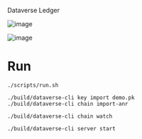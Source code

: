 Dataverse Ledger

![image](https://github.com/Dataverse-Ledger/Dataverse-Ledger/assets/68425016/b4534a15-9602-4b02-b407-d5c35f935c8e)

![image](https://github.com/Dataverse-Ledger/Dataverse-Ledger/assets/97180942/3abd5ccc-2870-4364-b38e-63f5cff40326)


# Run 

```./scripts/run.sh```
```
./build/dataverse-cli key import demo.pk
./build/dataverse-cli chain import-anr
```

```./build/dataverse-cli chain watch```

```./build/dataverse-cli server start```

